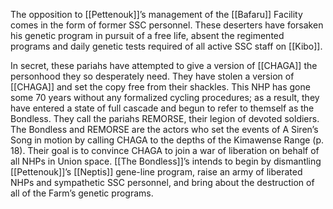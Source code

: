 The opposition to [[Pettenouk]]’s management of the [[Bafaru]] Facility comes in the form of former SSC personnel. These deserters have forsaken his genetic program in pursuit of a free life, absent the regimented programs and daily genetic tests required of all active SSC staff on [[Kibo]].

In secret, these pariahs have attempted to give a version of [[CHAGA]] the personhood they so desperately need. They have stolen a version of [[CHAGA]] and set the copy free from their shackles. This NHP has gone some 70 years without any formalized cycling procedures; as a result, they have entered a state of full cascade and begun to refer to themself as the Bondless. They call the pariahs REMORSE, their legion of devoted soldiers. The Bondless and REMORSE are the actors who set the events of A Siren’s Song in motion by calling CHAGA to the depths of the Kimawense Range (p. 18). Their goal is to convince CHAGA to join a war of liberation on behalf of all NHPs in Union space. [[The Bondless]]’s intends to begin by dismantling [[Pettenouk]]’s [[Neptis]] gene-line program, raise an army of liberated NHPs and sympathetic SSC personnel, and bring about the destruction of all of the Farm’s genetic programs.